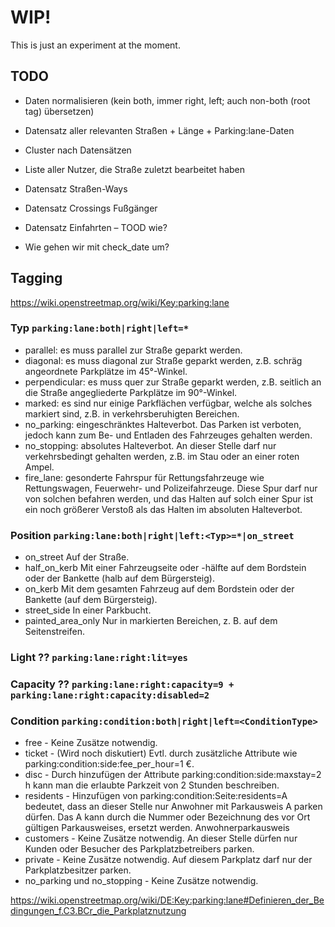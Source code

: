 # WIP!

This is just an experiment at the moment.

## TODO

- Daten normalisieren (kein both, immer right, left; auch non-both (root tag) übersetzen)
- Datensatz aller relevanten Straßen + Länge + Parking:lane-Daten
- Cluster nach Datensätzen
- Liste aller Nutzer, die Straße zuletzt bearbeitet haben

- Datensatz Straßen-Ways
- Datensatz Crossings Fußgänger
- Datensatz Einfahrten – TOOD wie?

- Wie gehen wir mit check_date um?

## Tagging

https://wiki.openstreetmap.org/wiki/Key:parking:lane

### Typ `parking:lane:both|right|left=*`

- parallel: es muss parallel zur Straße geparkt werden.
- diagonal: es muss diagonal zur Straße geparkt werden, z.B. schräg angeordnete Parkplätze im 45°-Winkel.
- perpendicular: es muss quer zur Straße geparkt werden, z.B. seitlich an die Straße angegliederte Parkplätze im 90°-Winkel.
- marked: es sind nur einige Parkflächen verfügbar, welche als solches markiert sind, z.B. in verkehrsberuhigten Bereichen.
- no_parking: eingeschränktes Halteverbot. Das Parken ist verboten, jedoch kann zum Be- und Entladen des Fahrzeuges gehalten werden.
- no_stopping: absolutes Halteverbot. An dieser Stelle darf nur verkehrsbedingt gehalten werden, z.B. im Stau oder an einer roten Ampel.
- fire_lane: gesonderte Fahrspur für Rettungsfahrzeuge wie Rettungswagen, Feuerwehr- und Polizeifahrzeuge. Diese Spur darf nur von solchen befahren werden, und das Halten auf solch einer Spur ist ein noch größerer Verstoß als das Halten im absoluten Halteverbot.

### Position `parking:lane:both|right|left:<Typ>=*|on_street`

- on_street Auf der Straße.
- half_on_kerb Mit einer Fahrzeugseite oder -hälfte auf dem Bordstein oder der Bankette (halb auf dem Bürgersteig).
- on_kerb Mit dem gesamten Fahrzeug auf dem Bordstein oder der Bankette (auf dem Bürgersteig).
- street_side In einer Parkbucht.
- painted_area_only Nur in markierten Bereichen, z. B. auf dem Seitenstreifen.

### Light ?? `parking:lane:right:lit=yes`

### Capacity ?? `parking:lane:right:capacity=9 + parking:lane:right:capacity:disabled=2`

### Condition `parking:condition:both|right|left=<ConditionType>`

- free - Keine Zusätze notwendig.
- ticket - (Wird noch diskutiert) Evtl. durch zusätzliche Attribute wie parking:condition:side:fee_per_hour=1 €.
- disc - Durch hinzufügen der Attribute parking:condition:side:maxstay=2 h kann man die erlaubte Parkzeit von 2 Stunden beschreiben.
- residents - Hinzufügen von parking:condition:Seite:residents=A bedeutet, dass an dieser Stelle nur Anwohner mit Parkausweis A parken dürfen. Das A kann durch die Nummer oder Bezeichnung des vor Ort gültigen Parkausweises, ersetzt werden. Anwohnerparkausweis
- customers - Keine Zusätze notwendig. An dieser Stelle dürfen nur Kunden oder Besucher des Parkplatzbetreibers parken.
- private - Keine Zusätze notwendig. Auf diesem Parkplatz darf nur der Parkplatzbesitzer parken.
- no_parking und no_stopping - Keine Zusätze notwendig.

https://wiki.openstreetmap.org/wiki/DE:Key:parking:lane#Definieren_der_Bedingungen_f.C3.BCr_die_Parkplatznutzung
